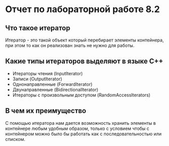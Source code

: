 # Отчет по лабораторной работе 8.2

## Что такое итератор

Итератор - это такой объект который перебирает элементы контейнера, при этом то как он реализован знать не нужно для работы.

## Какие типы итераторов выделяют в языке С++

+ Итераторы чтения (InputIterator)
+ Записи (OutputIterator)
+ Однонаправленные (ForwardIterator)
+ Двунаправленные (BidirectionalIterator)
+ Итераторы с произвольным доступом (RandomAccessIterators)

## В чем их преимущество

С помощью итератора нам дается возможность хранить элементы в контейнере любым удобным образом, только с условием чтобы с контейнером можно было бы работать как с последовательностью или списком.
